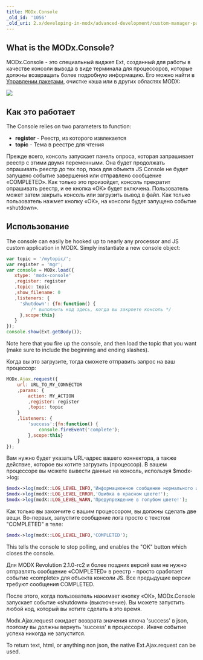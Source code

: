 ```yaml
---
title: MODx.Console
_old_id: '1056'
_old_uri: 2.x/developing-in-modx/advanced-development/custom-manager-pages/modext/modx.console
---
```


## What is the MODx.Console?

MODx.Console - это специальный виджет Ext, созданный для работы в качестве консоли вывода в виде терминала для процессоров, которые должны возвращать более подробную информацию. Его можно найти в [Управлении пакетами](extending-modx/transport-packages "Package Management"), очистке кэша или в других областях MODX:

![](/download/attachments/34636260/modx-console.png?version=1&modificationDate=1302185248000)

## Как это работает

The Console relies on two parameters to function:

- **register** - Реестр, из которого извлекается
- **topic** - Тема в реестре для чтения

Прежде всего, консоль запускает панель опроса, которая запрашивает реестр с этими двумя переменными. Она будет продолжать опрашивать реестр до тех пор, пока для объекта JS Console не будет запущено событие завершения или отправлено сообщение «COMPLETED». Как только это произойдет, консоль прекратит опрашивать реестр, и ее кнопка «ОК» будет включена. Пользователь может затем закрыть консоль или загрузить вывод в файл. Как только пользователь нажмет кнопку «ОК», на консоли будет запущено событие «shutdown».

## Использование

The console can easily be hooked up to nearly any processor and JS custom application in MODX. Simply instantiate a new console object:

```javascript
var topic = '/mytopic/';
var register = 'mgr';
var console = MODx.load({
   xtype: 'modx-console'
   ,register: register
   ,topic: topic
   ,show_filename: 0
   ,listeners: {
     'shutdown': {fn:function() {
         /* выполнить код здесь, когда вы закроете консоль */
     },scope:this}
   }
});
console.show(Ext.getBody());
```

Note here that you fire up the console, and then load the topic that you want (make sure to include the beginning and ending slashes).

Когда вы это загрузите, тогда сможете отправить запрос на ваш процессор:

```javascript
MODx.Ajax.request({
    url: URL_TO_MY_CONNECTOR
    ,params: {
        action: MY_ACTION
        ,register: register
        ,topic: topic
    }
    ,listeners: {
        'success':{fn:function() {
            console.fireEvent('complete');
        },scope:this}
    }
});
```

Вам нужно будет указать URL-адрес вашего коннектора, а также действие, которое вы хотите загрузить (процессор). В вашем процессоре вы можете вывести данные на консоль, используя $modx->log:

```php
$modx->log(modX::LOG_LEVEL_INFO,'Информационное сообщение нормального цвета.');
$modx->log(modX::LOG_LEVEL_ERROR,'Ошибка в красном цвете!');
$modx->log(modX::LOG_LEVEL_WARN,'Предупреждение в голубом цвете!');
```

Как только вы закончите с вашим процессором, вы должны сделать две вещи. Во-первых, запустите сообщение лога просто с текстом "COMPLETED" в теле:

```php
$modx->log(modX::LOG_LEVEL_INFO,'COMPLETED');
```

This tells the console to stop polling, and enables the "OK" button which closes the console.

Для MODX Revolution 2.1.0-rc2 и более поздних версий вам не нужно отправлять сообщение «COMPLETED» в реестр - просто сработает событие «complete» для объекта консоли JS. Все предыдущие версии требуют сообщения COMPLETED.

После этого, когда пользователь нажимает кнопку «ОК», MODx.Console запускает событие «shutdown» (выключение). Вы можете запустить любой код, который вы хотите сделать в это время.

Modx.Ajax.request ожидает возврата значения ключа 'success' в json, поэтому вы должны вернуть 'success' в процессоре. Иначе событие успеха никогда не запустится.

To return text, html, or anything non json, the native Ext.Ajax.request can be used.
